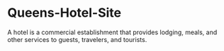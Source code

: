 # Queens-Hotel-Site
A hotel is a commercial establishment that provides lodging, meals, and other services to guests, travelers, and tourists.
